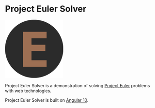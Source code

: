 # Project Euler Solver

<a href="https://euler.loicviennois.com/" target="_blank"><img src="client/src/assets/icons/icon-192x192.png" width="192" alt="logo" /></a>

Project Euler Solver is a demonstration of solving [Project Euler](https://projecteuler.net/) problems with web technologies.

Project Euler Solver is built on [Angular 10](https://angular.io).
